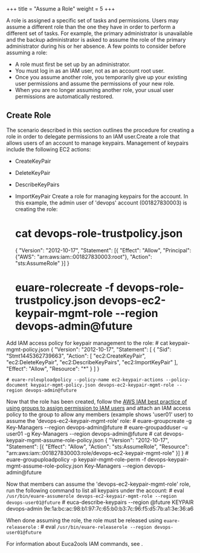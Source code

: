 +++
title = "Assume a Role"
weight = 5
+++

A role is assigned a specific set of tasks and permissions. Users may assume a different role than the one they have in order to perform a different set of tasks. For example, the primary administrator is unavailable and the backup administrator is asked to assume the role of the primary administrator during his or her absence. A few points to consider before assuming a role: 

* A role must first be set up by an administrator. 
* You must log in as an IAM user, not as an account root user. 
* Once you assume another role, you temporarily give up your existing user permissions and assume the permissions of your new role. 
* When you are no longer assuming another role, your usual user permissions are automatically restored. 



## Create Role
The scenario described in this section outlines the procedure for creating a role in order to delegate permissions to an IAM user.Create a role that allows users of an account to manage keypairs. Management of keypairs include the following EC2 actions: 



* CreateKeyPair 
* DeleteKeyPair 
* DescribeKeyPairs 
* ImportKeyPair 
Create a role for managing keypairs for the account. In this example, the admin user of 'devops' account (001827830003) is creating the role: 
    # cat devops-role-trustpolicy.json
    {
     "Version": "2012-10-17",
     "Statement": [{
     "Effect": "Allow",
     "Principal": {"AWS": "arn:aws:iam::001827830003:root"},
     "Action": "sts:AssumeRole"
     }]
    }
    
    # euare-rolecreate -f devops-role-trustpolicy.json devops-ec2-keypair-mgmt-role --region devops-admin@future

Add IAM access policy for keypair management to the role: 
    # cat keypair-mgmt-policy.json
    {
      "Version": "2012-10-17",
      "Statement": [
        {
          "Sid": "Stmt1445362739663",
          "Action": [
            "ec2:CreateKeyPair",
            "ec2:DeleteKeyPair",
            "ec2:DescribeKeyPairs",
            "ec2:ImportKeyPair"
          ],
          "Effect": "Allow",
          "Resource": "*"
        }
      ]
    }
    
    # euare-roleuploadpolicy --policy-name ec2-keypair-actions --policy-document keypair-mgmt-policy.json devops-ec2-keypair-mgmt-role --region devops-admin@future

Now that the role has been created, follow the [AWS IAM best practice of using groups to assign permission to IAM users](http://docs.aws.amazon.com/IAM/latest/UserGuide/IAMBestPractices.html#use-groups-for-permissions) and attach an IAM access policy to the group to allow any members (example shows 'user01' user) to assume the 'devops-ec2-keypair-mgmt-role' role: 
    # euare-groupcreate -g Key-Managers --region devops-admin@future
    # euare-groupadduser -u user01 -g Key-Managers --region devops-admin@future
    # cat devops-keypair-mgmt-assume-role-policy.json
    {
     "Version": "2012-10-17",
     "Statement": [{
     "Effect": "Allow",
     "Action": "sts:AssumeRole",
     "Resource": "arn:aws:iam::001827830003:role/devops-ec2-keypair-mgmt-role"
     }]
    }
    # euare-groupuploadpolicy -p keypair-mgmt-role-perm -f devops-keypair-mgmt-assume-role-policy.json Key-Managers --region devops-admin@future

Now that members can assume the 'devops-ec2-keypair-mgmt-role' role, run the following command to list all keypairs under the account: 
    # eval `/usr/bin/euare-assumerole devops-ec2-keypair-mgmt-role --region devops-user01@future`
    # euca-describe-keypairs --region @future
    KEYPAIR	devops-admin	9e:1a:bc:ac:98:b1:97:7c:65:b0:b3:7c:96:f5:d5:7b:a1:3e:36:a6

When done assuming the role, the role must be released using `euare-releaserole` : 
    # eval `/usr/bin/euare-releaserole --region devops-user01@future`

For information about Euca2ools IAM commands, see [](../euca2ools-guide/eiam.dita) . 